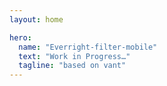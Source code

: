 ```yaml
---
layout: home

hero:
  name: "Everright-filter-mobile"
  text: "Work in Progress…"
  tagline: "based on vant"
---
```

